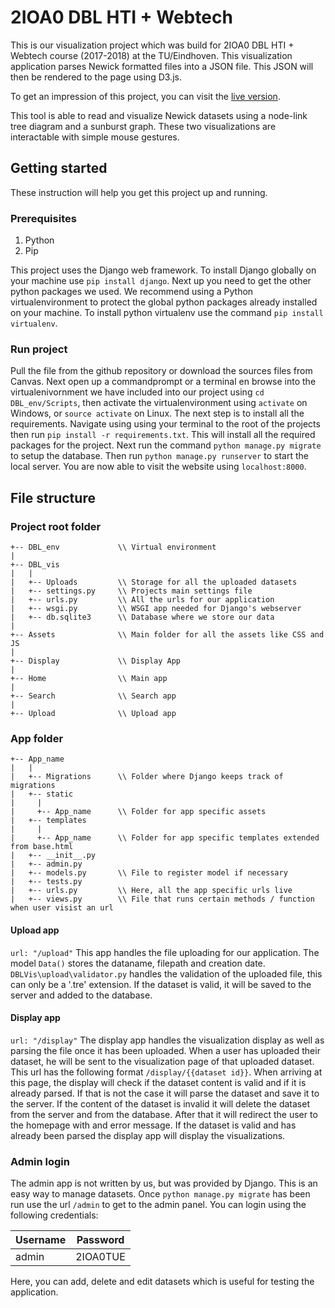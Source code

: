 # 2IOA0 DBL HTI + Webtech #
This is our visualization project which was build for 2IOA0 DBL HTI + Webtech course (2017-2018) at the TU/Eindhoven.
This visualization application parses Newick formatted files into a JSON file. This JSON will then be rendered to the page using D3.js.

To get an impression of this project, you can visit the [live version](https://dbl.logicbit.nl/).

This tool is able to read and visualize Newick datasets using a node-link tree diagram and a sunburst graph. These two visualizations are interactable with simple mouse gestures. 

## Getting started ##
These instruction will help you get this project up and running. 

### Prerequisites ###
1. Python
2. Pip

This project uses the Django web framework. To install Django globally on your machine use ```pip install django```. Next up you need to get the other python packages we used. We recommend using a Python virtualenvironment to protect the global python packages already installed on your machine. To install python virtualenv use the command ```pip install virtualenv```.

### Run project ###
Pull the file from the github repository or download the sources files from Canvas. Next open up a commandprompt or a terminal en browse into the virtualenivornment we have included into our project using ```cd DBL_env/Scripts```, then activate the virtualenvironment using ```activate``` on Windows, or ```source activate``` on Linux.
The next step is to install all the requirements. Navigate using using your terminal to the root of the projects then run ```pip install -r requirements.txt```. This will install all the required packages for the project.
Next run the command ```python manage.py migrate``` to setup the database. Then run ```python manage.py runserver``` to start the local server. You are now able to visit the website using ```localhost:8000```.

## File structure ##
### Project root folder ###
```
+-- DBL_env             \\ Virtual environment
|
+-- DBL_vis
|   |
|   +-- Uploads         \\ Storage for all the uploaded datasets
|   +-- settings.py     \\ Projects main settings file
|   +-- urls.py         \\ All the urls for our application
|   +-- wsgi.py         \\ WSGI app needed for Django's webserver
|   +-- db.sqlite3      \\ Database where we store our data
|
+-- Assets              \\ Main folder for all the assets like CSS and JS
|   
+-- Display             \\ Display App
| 
+-- Home                \\ Main app
|
+-- Search              \\ Search app
|
+-- Upload              \\ Upload app

```

### App folder ###
```
+-- App_name
|   |
|   +-- Migrations      \\ Folder where Django keeps track of migrations 
|   +-- static
|     |
|     +-- App_name      \\ Folder for app specific assets
|   +-- templates
|     |
|     +-- App_name      \\ Folder for app specific templates extended from base.html
|   +-- __init__.py
|   +-- admin.py         
|   +-- models.py       \\ File to register model if necessary
|   +-- tests.py  
|   +-- urls.py         \\ Here, all the app specific urls live
|   +-- views.py        \\ File that runs certain methods / function when user visist an url
```
#### Upload app ####
```url: "/upload"```
This app handles the file uploading for our application. The model ```Data()``` stores the dataname, filepath and creation date. ```DBLVis\upload\validator.py``` handles the validation of the uploaded file, this can only be a '.tre' extension. If the dataset is valid, it will be saved to the server and added to the database.

#### Display app ####
```url: "/display"```
The display app handles the visualization display as well as parsing the file once it has been uploaded. When a user has uploaded their dataset, he will be sent to the visualization page of that uploaded dataset. This url has the following format ```/display/{{dataset id}}```. When arriving at this page, the display will check if the dataset content is valid and if it is already parsed. If that is not the case it will parse the dataset and save it to the server. If the content of the dataset is invalid it will delete the dataset from the server and from the database. After that it will redirect the user to the homepage with and error message. If the dataset is valid and has already been parsed the display app will display the visualizations. 

### Admin login ###
The admin app is not written by us, but was provided by Django. This is an easy way to manage datasets. Once ```python manage.py migrate``` has been run use the url ```/admin``` to get to the admin panel. You can login using the following credentials:

| Username  | Password |
| ------------- | ------------- |
| admin | 2IOA0TUE  |

Here, you can add, delete and edit datasets which is useful for testing the application.


